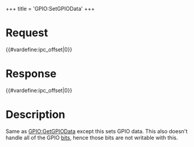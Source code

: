 +++
title = 'GPIO:SetGPIOData'
+++

# Request

{{#vardefine:ipc_offset\|0}}

# Response

{{#vardefine:ipc_offset\|0}}

# Description

Same as [GPIO:GetGPIOData](GPIO:GetGPIOData "wikilink") except this sets
GPIO data. This also doesn't handle all of the GPIO
[bits](GPIO_Services "wikilink"), hence those bits are not writable with
this.